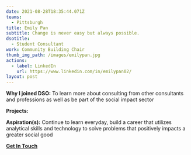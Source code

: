 ```yaml
---
date: 2021-08-28T18:35:44.071Z
teams:
  - Pittsburgh
title: Emily Pan
subtitle: Change is never easy but always possible.
dsotitle:
  - Student Consultant
work: Community Building Chair
thumb_img_path: /images/emilypan.jpg
actions:
  - label: LinkedIn
    url: https://www.linkedin.com/in/emilypan02/
layout: post
---
```

**Why I joined DSO:** To learn more about consulting from other consultants and professions as well as be part of the social impact sector

**Projects:**

**Aspiration(s):** Continue to learn everyday, build a career that utilizes analytical skills and technology to solve problems that positively impacts a greater social good

**[Get In Touch](mailto:emilypan@dsoglobal.org)**